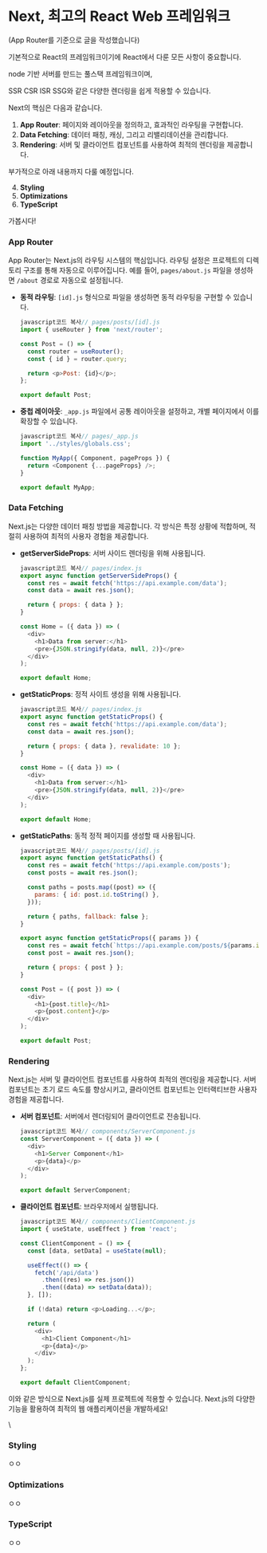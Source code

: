 # Next, 최고의 React Web 프레임워크

(App Router를 기준으로 글을 작성했습니다)

기본적으로 React의 프레임워크이기에 React에서 다룬 모든 사항이 중요합니다.



node 기반 서버를 만드는 풀스택 프레임워크이며,

SSR CSR ISR SSG와 같은 다양한 렌더링을 쉽게 적용할 수 있습니다.



Next의 핵심은 다음과 같습니다.

1. **App Router**: 페이지와 레이아웃을 정의하고, 효과적인 라우팅을 구현합니다.
2. **Data Fetching**: 데이터 패칭, 캐싱, 그리고 리밸리데이션을 관리합니다.
3. **Rendering**: 서버 및 클라이언트 컴포넌트를 사용하여 최적의 렌더링을 제공합니다.



부가적으로 아래 내용까지 다룰 예정입니다.

4. **Styling**
5. **Optimizations**
6. **TypeScript**



가봅시다!



### **App Router**

App Router는 Next.js의 라우팅 시스템의 핵심입니다. 라우팅 설정은 프로젝트의 디렉토리 구조를 통해 자동으로 이루어집니다. 예를 들어, `pages/about.js` 파일을 생성하면 `/about` 경로로 자동으로 설정됩니다.

*   **동적 라우팅**: `[id].js` 형식으로 파일을 생성하면 동적 라우팅을 구현할 수 있습니다.

    ```javascript
    javascript코드 복사// pages/posts/[id].js
    import { useRouter } from 'next/router';

    const Post = () => {
      const router = useRouter();
      const { id } = router.query;

      return <p>Post: {id}</p>;
    };

    export default Post;
    ```



*   **중첩 레이아웃**: `_app.js` 파일에서 공통 레이아웃을 설정하고, 개별 페이지에서 이를 확장할 수 있습니다.

    ```javascript
    javascript코드 복사// pages/_app.js
    import '../styles/globals.css';

    function MyApp({ Component, pageProps }) {
      return <Component {...pageProps} />;
    }

    export default MyApp;
    ```



### **Data Fetching**

Next.js는 다양한 데이터 패칭 방법을 제공합니다. 각 방식은 특정 상황에 적합하며, 적절히 사용하여 최적의 사용자 경험을 제공합니다.

*   **getServerSideProps**: 서버 사이드 렌더링을 위해 사용됩니다.

    ```javascript
    javascript코드 복사// pages/index.js
    export async function getServerSideProps() {
      const res = await fetch('https://api.example.com/data');
      const data = await res.json();

      return { props: { data } };
    }

    const Home = ({ data }) => (
      <div>
        <h1>Data from server:</h1>
        <pre>{JSON.stringify(data, null, 2)}</pre>
      </div>
    );

    export default Home;
    ```
*   **getStaticProps**: 정적 사이트 생성을 위해 사용됩니다.

    ```javascript
    javascript코드 복사// pages/index.js
    export async function getStaticProps() {
      const res = await fetch('https://api.example.com/data');
      const data = await res.json();

      return { props: { data }, revalidate: 10 };
    }

    const Home = ({ data }) => (
      <div>
        <h1>Data from server:</h1>
        <pre>{JSON.stringify(data, null, 2)}</pre>
      </div>
    );

    export default Home;
    ```
*   **getStaticPaths**: 동적 정적 페이지를 생성할 때 사용됩니다.

    ```javascript
    javascript코드 복사// pages/posts/[id].js
    export async function getStaticPaths() {
      const res = await fetch('https://api.example.com/posts');
      const posts = await res.json();

      const paths = posts.map((post) => ({
        params: { id: post.id.toString() },
      }));

      return { paths, fallback: false };
    }

    export async function getStaticProps({ params }) {
      const res = await fetch(`https://api.example.com/posts/${params.id}`);
      const post = await res.json();

      return { props: { post } };
    }

    const Post = ({ post }) => (
      <div>
        <h1>{post.title}</h1>
        <p>{post.content}</p>
      </div>
    );

    export default Post;
    ```



### Rendering

Next.js는 서버 및 클라이언트 컴포넌트를 사용하여 최적의 렌더링을 제공합니다. 서버 컴포넌트는 초기 로드 속도를 향상시키고, 클라이언트 컴포넌트는 인터랙티브한 사용자 경험을 제공합니다.

*   **서버 컴포넌트**: 서버에서 렌더링되어 클라이언트로 전송됩니다.

    ```javascript
    javascript코드 복사// components/ServerComponent.js
    const ServerComponent = ({ data }) => (
      <div>
        <h1>Server Component</h1>
        <p>{data}</p>
      </div>
    );

    export default ServerComponent;
    ```
*   **클라이언트 컴포넌트**: 브라우저에서 실행됩니다.

    ```javascript
    javascript코드 복사// components/ClientComponent.js
    import { useState, useEffect } from 'react';

    const ClientComponent = () => {
      const [data, setData] = useState(null);

      useEffect(() => {
        fetch('/api/data')
          .then((res) => res.json())
          .then((data) => setData(data));
      }, []);

      if (!data) return <p>Loading...</p>;

      return (
        <div>
          <h1>Client Component</h1>
          <p>{data}</p>
        </div>
      );
    };

    export default ClientComponent;
    ```

이와 같은 방식으로 Next.js를 실제 프로젝트에 적용할 수 있습니다. Next.js의 다양한 기능을 활용하여 최적의 웹 애플리케이션을 개발하세요!

\




### Styling

ㅇㅇ



### **Optimizations**

ㅇㅇ



### **TypeScript**

ㅇㅇ

